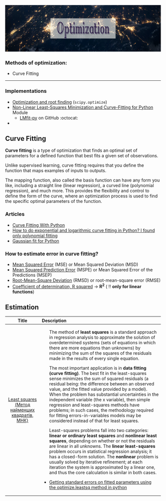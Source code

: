 <img src="https://raw.githubusercontent.com/ElizaLo/Data-Science/master/img/Optimization.png" width="900" height="150">

### Methods of optimization:

- Curve Fitting

---
### Implementations

- [Optimization and root finding](https://docs.scipy.org/doc/scipy/reference/optimize.html) (`scipy.optimize`)
- [Non-Linear Least-Squares Minimization and Curve-Fitting for Python](https://lmfit.github.io/lmfit-py/index.html) Module
  - [LMfit-py](https://github.com/lmfit/lmfit-py/) on GitHub :octocat:
- 

## Curve Fitting

**Curve fitting** is a type of optimization that finds an optimal set of parameters for a defined function that best fits a given set of observations.

Unlike supervised learning, curve fitting requires that you define the function that maps examples of inputs to outputs.

The mapping function, also called the basis function can have any form you like, including a straight line (linear regression), a curved line (polynomial regression), and much more. This provides the flexibility and control to define the form of the curve, where an optimization process is used to find the specific optimal parameters of the function.

### Articles 

- [Curve Fitting With Python](https://machinelearningmastery.com/curve-fitting-with-python/)
- [How to do exponential and logarithmic curve fitting in Python? I found only polynomial fitting](https://stackoverflow.com/questions/3433486/how-to-do-exponential-and-logarithmic-curve-fitting-in-python-i-found-only-poly)
- [Gaussian fit for Python](https://stackoverflow.com/questions/19206332/gaussian-fit-for-python/19207683)

### How to estimate error in curve fitting?

- [Mean Squared Error](https://en.wikipedia.org/wiki/Mean_squared_error) (MSE) or Mean Squared Deviation (MSD)
- [Mean Squared Prediction Error](https://en.wikipedia.org/wiki/Mean_squared_prediction_error) (MSPE) or Mean Squared Error of the Predictions (MSEP)
- [Root-Mean-Square Deviation](https://en.wikipedia.org/wiki/Root-mean-square_deviation) (RMSD) or root-mean-square error (RMSE)
- [Coefficient of determination, R squared](https://en.wikipedia.org/wiki/Coefficient_of_determination) -> **R<sup>2</sup>** ( ‼️ **only for linear functions**)

## Estimation

| Title | Description |
| :---: | :--- |
|[Least squares (Метод найменших квадратів, МНК)](https://en.wikipedia.org/wiki/Least_squares)|<ul><p>The method of **least squares** is a standard approach in regression analysis to approximate the solution of overdetermined systems (sets of equations in which there are more equations than unknowns) by minimizing the sum of the squares of the residuals made in the results of every single equation.</p><p></p>The most important application is in **data fitting (curve fitting)**. The best fit in the least-squares sense minimizes the sum of squared residuals (a residual being: the difference between an observed value, and the fitted value provided by a model). When the problem has substantial uncertainties in the independent variable (the x variable), then simple regression and least-squares methods have problems; in such cases, the methodology required for fitting errors-in-variables models may be considered instead of that for least squares.</p><p> Least-squares problems fall into two categories: **linear or ordinary least squares** and **nonlinear least squares**, depending on whether or not the residuals are linear in all unknowns. The **linear least-squares** problem occurs in statistical regression analysis; it has a closed-form solution. The **nonlinear** problem is usually solved by iterative refinement; at each iteration the system is approximated by a linear one, and thus the core calculation is similar in both cases.</p><li>[Getting standard errors on fitted parameters using the optimize.leastsq method in python](https://stackoverflow.com/questions/14581358/getting-standard-errors-on-fitted-parameters-using-the-optimize-leastsq-method-i)</li></ul>|
